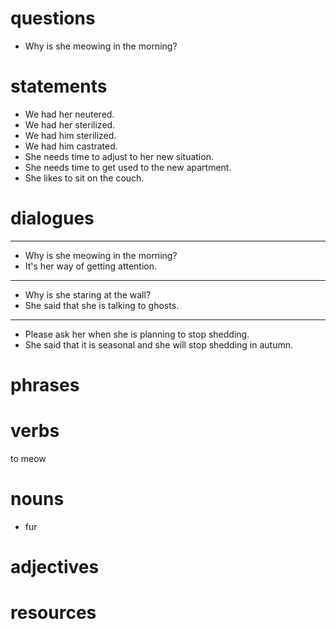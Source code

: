 # questions
- Why is she meowing in the morning?

# statements
- We had her neutered.
- We had her sterilized.
- We had him sterilized.
- We had him castrated.
- She needs time to adjust to her new situation.
- She needs time to get used to the new apartment.
- She likes to sit on the couch.


# dialogues
---
- Why is she meowing in the morning?
- It's her way of getting attention.

---
- Why is she staring at the wall?
- She said that she is talking to ghosts.

---
- Please ask her when she is planning to stop shedding.
- She said that it is seasonal and she will stop shedding in autumn.



# phrases

# verbs
to meow

# nouns
- fur

# adjectives

# resources
